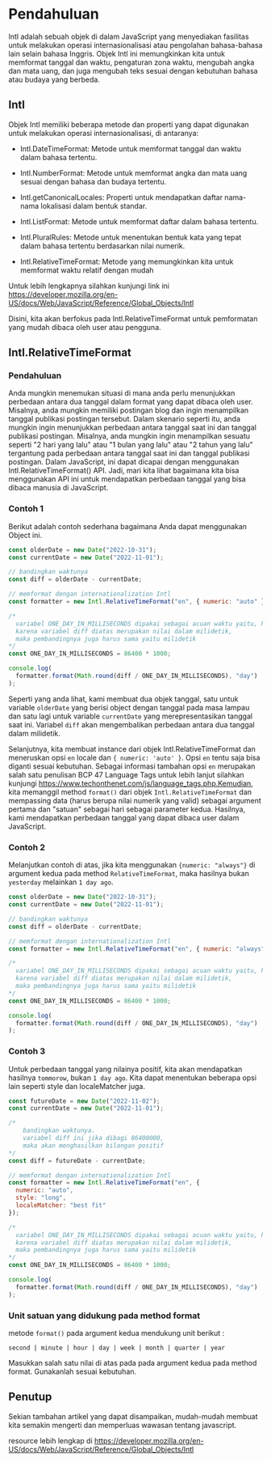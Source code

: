 # Pendahuluan

Intl adalah sebuah objek di dalam JavaScript yang menyediakan fasilitas untuk melakukan operasi internasionalisasi atau pengolahan bahasa-bahasa lain selain bahasa Inggris. Objek Intl ini memungkinkan kita untuk memformat tanggal dan waktu, pengaturan zona waktu, mengubah angka dan mata uang, dan juga mengubah teks sesuai dengan kebutuhan bahasa atau budaya yang berbeda.

## Intl

Objek Intl memiliki beberapa metode dan properti yang dapat digunakan untuk melakukan operasi internasionalisasi, di antaranya:

- Intl.DateTimeFormat: Metode untuk memformat tanggal dan waktu dalam bahasa tertentu.

- Intl.NumberFormat: Metode untuk memformat angka dan mata uang sesuai dengan bahasa dan budaya tertentu.

- Intl.getCanonicalLocales: Properti untuk mendapatkan daftar nama-nama lokalisasi dalam bentuk standar.

- Intl.ListFormat: Metode untuk memformat daftar dalam bahasa tertentu.

- Intl.PluralRules: Metode untuk menentukan bentuk kata yang tepat dalam bahasa tertentu berdasarkan nilai numerik.

- Intl.RelativeTimeFormat: Metode yang memungkinkan kita untuk memformat waktu relatif dengan mudah

Untuk lebih lengkapnya silahkan kunjungi link ini https://developer.mozilla.org/en-US/docs/Web/JavaScript/Reference/Global_Objects/Intl

Disini, kita akan berfokus pada Intl.RelativeTimeFormat untuk pemformatan yang mudah dibaca oleh user atau pengguna.

## Intl.RelativeTimeFormat

### Pendahuluan

Anda mungkin menemukan situasi di mana anda perlu menunjukkan perbedaan antara dua tanggal dalam format yang dapat dibaca oleh user. Misalnya, anda mungkin memiliki postingan blog dan ingin menampilkan tanggal publikasi postingan tersebut.
Dalam skenario seperti itu, anda mungkin ingin menunjukkan perbedaan antara tanggal saat ini dan tanggal publikasi postingan. Misalnya, anda mungkin ingin menampilkan sesuatu seperti "2 hari yang lalu" atau "1 bulan yang lalu" atau "2 tahun yang lalu" tergantung pada perbedaan antara tanggal saat ini dan tanggal publikasi postingan.
Dalam JavaScript, ini dapat dicapai dengan menggunakan Intl.RelativeTimeFormat() API. Jadi, mari kita lihat bagaimana kita bisa menggunakan API ini untuk mendapatkan perbedaan tanggal yang bisa dibaca manusia di JavaScript.

### Contoh 1

Berikut adalah contoh sederhana bagaimana Anda dapat menggunakan Object ini.

```js
const olderDate = new Date("2022-10-31");
const currentDate = new Date("2022-11-01");

// bandingkan waktunya
const diff = olderDate - currentDate;

// memformat dengan internationalization Intl
const formatter = new Intl.RelativeTimeFormat("en", { numeric: "auto" });

/* 
  variabel ONE_DAY_IN_MILLISECONDS dipakai sebagai acuan waktu yaitu, hari.
  karena variabel diff diatas merupakan nilai dalam milidetik,
  maka pembandingnya juga harus sama yaitu milidetik
*/
const ONE_DAY_IN_MILLISECONDS = 86400 * 1000;

console.log(
  formatter.format(Math.round(diff / ONE_DAY_IN_MILLISECONDS), "day")
);
```

Seperti yang anda lihat, kami membuat dua objek tanggal, satu untuk variable `olderDate` yang berisi object dengan tanggal pada masa lampau dan satu lagi untuk variable `currentDate` yang merepresentasikan tanggal saat ini. Variabel `diff` akan mengembalikan perbedaan antara dua tanggal dalam milidetik.

Selanjutnya, kita membuat instance dari objek Intl.RelativeTimeFormat dan meneruskan opsi `en` locale dan `{ numeric: 'auto' }`. Opsi `en` tentu saja bisa diganti sesuai kebutuhan. Sebagai informasi tambahan opsi `en` merupakan salah satu penulisan BCP 47 Language Tags untuk lebih lanjut silahkan kunjungi https://www.techonthenet.com/js/language_tags.php.Kemudian, kita memanggil method `format()` dari objek `Intl.RelativeTimeFormat` dan mempassing data (harus berupa nilai numerik yang valid) sebagai argument pertama dan "satuan" sebagai hari sebagai parameter kedua. Hasilnya, kami mendapatkan perbedaan tanggal yang dapat dibaca user dalam JavaScript.

### Contoh 2

Melanjutkan contoh di atas, jika kita menggunakan `{numeric: "always"}` di argument kedua pada method `RelativeTimeFormat`, maka hasilnya bukan `yesterday` melainkan `1 day ago`.

```js
const olderDate = new Date("2022-10-31");
const currentDate = new Date("2022-11-01");

// bandingkan waktunya
const diff = olderDate - currentDate;

// memformat dengan internationalization Intl
const formatter = new Intl.RelativeTimeFormat("en", { numeric: "always" });

/* 
  variabel ONE_DAY_IN_MILLISECONDS dipakai sebagai acuan waktu yaitu, hari.
  karena variabel diff diatas merupakan nilai dalam milidetik,
  maka pembandingnya juga harus sama yaitu milidetik
*/
const ONE_DAY_IN_MILLISECONDS = 86400 * 1000;

console.log(
  formatter.format(Math.round(diff / ONE_DAY_IN_MILLISECONDS), "day")
);
```

### Contoh 3

Untuk perbedaan tanggal yang nilainya positif, kita akan mendapatkan hasilnya `tommorow`, bukan `1 day ago`.
Kita dapat menentukan beberapa opsi lain seperti style dan localeMatcher juga.

```js
const futureDate = new Date("2022-11-02");
const currentDate = new Date("2022-11-01");

/* 
    bandingkan waktunya.
    variabel diff ini jika dibagi 86400000,
    maka akan menghasilkan bilangan positif
*/
const diff = futureDate - currentDate;

// memformat dengan internationalization Intl
const formatter = new Intl.RelativeTimeFormat("en", {
  numeric: "auto",
  style: "long",
  localeMatcher: "best fit"
});

/* 
  variabel ONE_DAY_IN_MILLISECONDS dipakai sebagai acuan waktu yaitu, hari.
  karena variabel diff diatas merupakan nilai dalam milidetik,
  maka pembandingnya juga harus sama yaitu milidetik
*/
const ONE_DAY_IN_MILLISECONDS = 86400 * 1000;

console.log(
  formatter.format(Math.round(diff / ONE_DAY_IN_MILLISECONDS), "day")
);
```

### Unit satuan yang didukung pada method format

metode `format()` pada argument kedua mendukung unit berikut :

`second | minute | hour | day | week | month | quarter | year`

Masukkan salah satu nilai di atas pada pada argument kedua pada method format. Gunakanlah sesuai kebutuhan.

## Penutup

Sekian tambahan artikel yang dapat disampaikan, mudah-mudah membuat kita semakin mengerti dan memperluas wawasan tentang javascript.

resource lebih lengkap di https://developer.mozilla.org/en-US/docs/Web/JavaScript/Reference/Global_Objects/Intl
